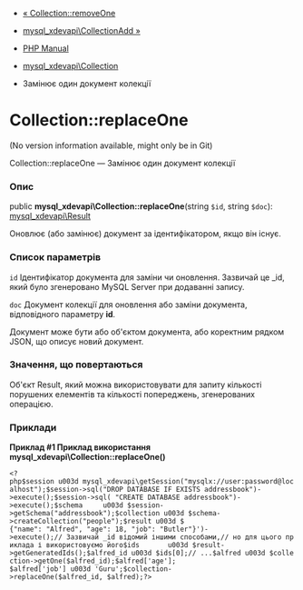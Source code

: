 - [« Collection::removeOne](mysql-xdevapi-collection.removeone.md)
- [mysql_xdevapi\CollectionAdd
»](class.mysql-xdevapi-collectionadd.md)

- [PHP Manual](index.md)
- [mysql_xdevapi\Collection](class.mysql-xdevapi-collection.md)
- Замінює один документ колекції

# Collection::replaceOne

(No version information available, might only be in Git)

Collection::replaceOne — Замінює один документ колекції

### Опис

public **mysql_xdevapi\Collection::replaceOne**(string `$id`, string
`$doc`): [mysql_xdevapi\Result](class.mysql-xdevapi-result.md)

Оновлює (або замінює) документ за ідентифікатором, якщо він
існує.

### Список параметрів

`id`
Ідентифікатор документа для заміни чи оновлення. Зазвичай це \_id,
який було згенеровано MySQL Server при додаванні запису.

`doc`
Документ колекції для оновлення або заміни документа, відповідного
параметру **id**.

Документ може бути або об'єктом документа, або коректним рядком
JSON, що описує новий документ.

### Значення, що повертаються

Об'єкт Result, який можна використовувати для запиту кількості
порушених елементів та кількості попереджень, згенерованих
операцією.

### Приклади

**Приклад #1 Приклад використання
**mysql_xdevapi\Collection::replaceOne()****

` <?php$session u003d mysql_xdevapi\getSession("mysqlx://user:password@localhost");$session->sql("DROP DATABASE IF EXISTS addressbook")->execute();$session->sql( "CREATE DATABASE addressbook")->execute();$schema     u003d $session->getSchema("addressbook");$collection u003d $schema->createCollection("people");$result u003d $ {"name": "Alfred", "age": 18, "job": "Butler"}')->execute();// Зазвичай _id відомий іншими способами,// но для цього приклада і використовуємо його$ids       u003d $result->getGeneratedIds();$alfred_id u003d $ids[0];// ...$alfred u003d $collection->getOne($alfred_id);$alfred['age']; $alfred['job'] u003d 'Guru';$collection->replaceOne($alfred_id, $alfred);?> `
